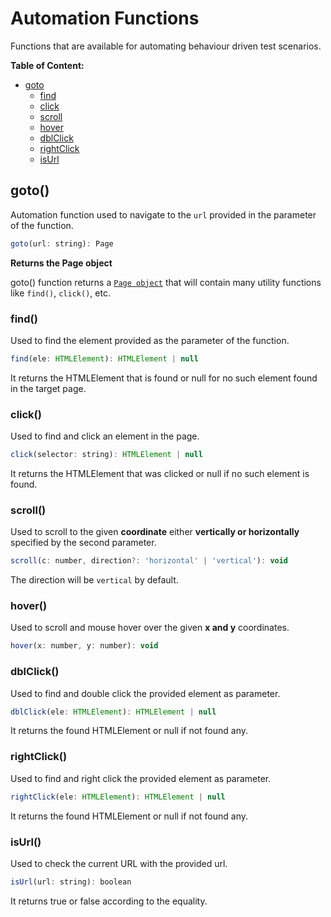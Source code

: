 # Automation Functions

Functions that are available for automating behaviour driven test scenarios.

__Table of Content:__

- [goto]()
    - [find]()
    - [click]()
    - [scroll]()
    - [hover]()
    - [dblClick]()
    - [rightClick]()
    - [isUrl]()

## goto()

Automation function used to navigate to the `url` provided in the parameter of the function.

```js
goto(url: string): Page
```

__Returns the Page object__

goto() function returns a [`Page object`](/typescript.md?id=page-object) that will contain many utility functions like `find()`, `click()`, etc.

### find()

Used to find the element provided as the parameter of the function.

```js
find(ele: HTMLElement): HTMLElement | null
```

It returns the HTMLElement that is found or null for no such element found in the target page.

### click()

Used to find and click an element in the page.

```js
click(selector: string): HTMLElement | null
```

It returns the HTMLElement that was clicked or null if no such element is found.

### scroll()

Used to scroll to the given __coordinate__ either __vertically or horizontally__ specified by the second parameter.

```js
scroll(c: number, direction?: 'horizontal' | 'vertical'): void
```

The direction will be `vertical` by default.

### hover()

Used to scroll and mouse hover over the given __x and y__ coordinates.

```js
hover(x: number, y: number): void
```

### dblClick()

Used to find and double click the provided element as parameter.

```js
dblClick(ele: HTMLElement): HTMLElement | null
```

It returns the found HTMLElement or null if not found any.

### rightClick()

Used to find and right click the provided element as parameter.

```js
rightClick(ele: HTMLElement): HTMLElement | null
```

It returns the found HTMLElement or null if not found any.

### isUrl()

Used to check the current URL with the provided url.

```js
isUrl(url: string): boolean
```

It returns true or false according to the equality.